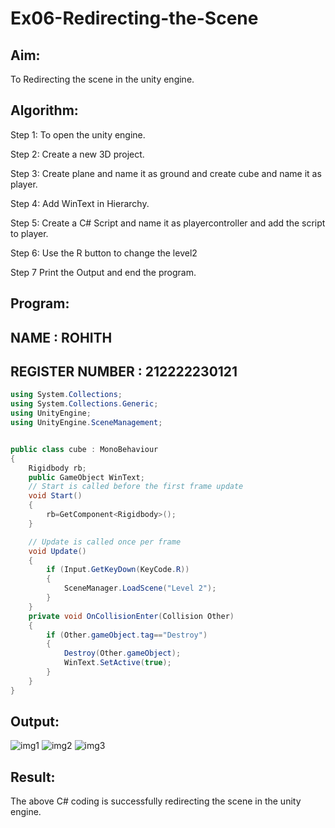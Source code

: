 # Ex06-Redirecting-the-Scene

## Aim:
To Redirecting the scene in the unity engine.

## Algorithm:
Step 1:
To open the unity engine.

Step 2:
Create a new 3D project.

Step 3:
Create plane and name it as ground and create cube and name it as player.

Step 4:
Add WinText in Hierarchy.

Step 5:
Create a C# Script and name it as playercontroller and add the script to player.

Step 6:
Use the R button to change the level2

Step 7
Print the Output and end the program.

## Program:
## NAME : ROHITH
## REGISTER NUMBER : 212222230121

```c#
using System.Collections;
using System.Collections.Generic;
using UnityEngine;
using UnityEngine.SceneManagement;


public class cube : MonoBehaviour
{
    Rigidbody rb;
    public GameObject WinText;
    // Start is called before the first frame update
    void Start()
    {
        rb=GetComponent<Rigidbody>();
    }

    // Update is called once per frame
    void Update()
    {
        if (Input.GetKeyDown(KeyCode.R))
        {
            SceneManager.LoadScene("Level 2");
        }
    }
    private void OnCollisionEnter(Collision Other)
    {
        if (Other.gameObject.tag=="Destroy")
        {
            Destroy(Other.gameObject);
            WinText.SetActive(true);
        }
    }
}
```

## Output:
![img1](https://github.com/Naveensrinivasan07/Ex06-Redirecting-the-Scene/assets/119475891/9a686992-51ac-4cff-9c97-f95009f40ce3)
![img2](https://github.com/Naveensrinivasan07/Ex06-Redirecting-the-Scene/assets/119475891/2bdce292-620f-4ff4-897d-1da2df2a6898)
![img3](https://github.com/Naveensrinivasan07/Ex06-Redirecting-the-Scene/assets/119475891/f50c7e40-e5ab-4abc-b66b-3c965b7f0dd1)

## Result:

The above C# coding is successfully redirecting the scene in the unity engine.
